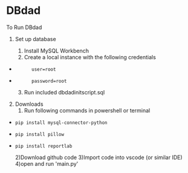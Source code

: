 # DBdad

To Run DBdad
1) Set up database

    1) Install MySQL Workbench
    2) Create a local instance with the following credentials
-           user=root
-           password=root

    3) Run included dbdadinitscript.sql

2) Downloads 
    1) Run following commands in powershell or terminal
-     pip install mysql-connector-python
-     pip install pillow
-     pip install reportlab
    2)Download github code
    3)Import code into vscode (or similar IDE)
    4)open and run 'main.py'

